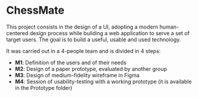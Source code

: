 # ChessMate

This project consists in the design of a UI, adopting a modern human-centered design process while building a web application to serve a set of target users. The goal is to build a useful, usable and used technology.

It was carried out in a 4-people team and is divided in 4 steps:

* **M1**: Definition of the users and of their needs
* **M2**: Design of a paper prototype, evaluated by another group
* **M3**: Design of medium-fidelity wireframe in Figma
* **M4**: Session of usability-testing with a working prototype (it is available in the Prototype folder)
